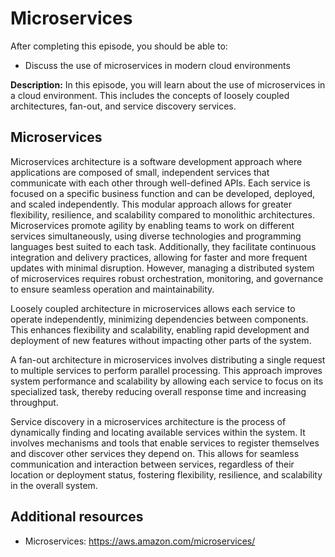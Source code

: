 # Microservices

After completing this episode, you should be able to:

+ Discuss the use of microservices in modern cloud environments   

**Description:** In this episode, you will learn about the use of microservices in a cloud environment. This includes the concepts of loosely coupled architectures, fan-out, and service discovery services.       

## Microservices      

Microservices architecture is a software development approach where applications are composed of small, independent services that communicate with each other through well-defined APIs. Each service is focused on a specific business function and can be developed, deployed, and scaled independently. This modular approach allows for greater flexibility, resilience, and scalability compared to monolithic architectures. Microservices promote agility by enabling teams to work on different services simultaneously, using diverse technologies and programming languages best suited to each task. Additionally, they facilitate continuous integration and delivery practices, allowing for faster and more frequent updates with minimal disruption. However, managing a distributed system of microservices requires robust orchestration, monitoring, and governance to ensure seamless operation and maintainability.

Loosely coupled architecture in microservices allows each service to operate independently, minimizing dependencies between components. This enhances flexibility and scalability, enabling rapid development and deployment of new features without impacting other parts of the system.

A fan-out architecture in microservices involves distributing a single request to multiple services to perform parallel processing. This approach improves system performance and scalability by allowing each service to focus on its specialized task, thereby reducing overall response time and increasing throughput.

Service discovery in a microservices architecture is the process of dynamically finding and locating available services within the system. It involves mechanisms and tools that enable services to register themselves and discover other services they depend on. This allows for seamless communication and interaction between services, regardless of their location or deployment status, fostering flexibility, resilience, and scalability in the overall system.

## Additional resources

+ Microservices: <https://aws.amazon.com/microservices/>